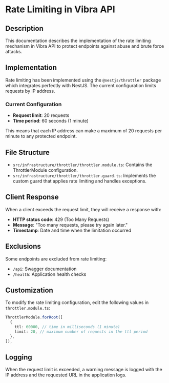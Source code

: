 # Rate Limiting in Vibra API

## Description

This documentation describes the implementation of the rate limiting mechanism in Vibra API to protect endpoints against abuse and brute force attacks.

## Implementation

Rate limiting has been implemented using the `@nestjs/throttler` package which integrates perfectly with NestJS. The current configuration limits requests by IP address.

### Current Configuration

- **Request limit**: 20 requests
- **Time period**: 60 seconds (1 minute)

This means that each IP address can make a maximum of 20 requests per minute to any protected endpoint.

## File Structure

- `src/infrastructure/throttler/throttler.module.ts`: Contains the ThrottlerModule configuration.
- `src/infrastructure/throttler/throttler.guard.ts`: Implements the custom guard that applies rate limiting and handles exceptions.

## Client Response

When a client exceeds the request limit, they will receive a response with:

- **HTTP status code**: 429 (Too Many Requests)
- **Message**: "Too many requests, please try again later."
- **Timestamp**: Date and time when the limitation occurred

## Exclusions

Some endpoints are excluded from rate limiting:

- `/api`: Swagger documentation
- `/health`: Application health checks

## Customization

To modify the rate limiting configuration, edit the following values in `throttler.module.ts`:

```typescript
ThrottlerModule.forRoot([
  {
    ttl: 60000, // time in milliseconds (1 minute)
    limit: 20, // maximum number of requests in the ttl period
  },
]),
```

## Logging

When the request limit is exceeded, a warning message is logged with the IP address and the requested URL in the application logs.